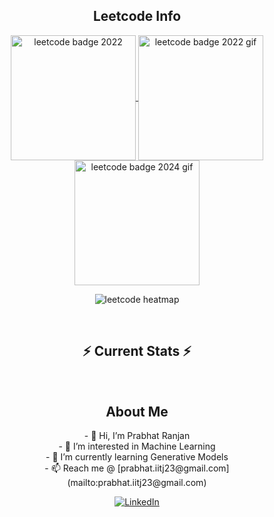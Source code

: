 <div align="center"> 

<!--   <h2>🐍 Contributions 🐍</h2>
  <img alt="snake eating my contributions" src="https://raw.githubusercontent.com/salesp07/salesp07/output/github-contribution-grid-snake.svg" />
</div> -->
<h2 align="center">Leetcode Info</h2>

<p align="center">
  <a href="https://leetcode.com/u/_outlier/" target="_blank">
    <img align="center" src="https://assets.leetcode.com/static_assets/public/images/badges/2022/lg/2022-annual-50.png" alt="leetcode badge 2022" height="200" width="200" />
  </a>
  <a href="https://leetcode.com/u/_outlier/" target="_blank">
    <img align="center" src="https://assets.leetcode.com/static_assets/marketing/2022-50.gif" alt="leetcode badge 2022 gif" height="200" width="200" />
  </a>
  <a href="https://leetcode.com/u/_outlier/" target="_blank">
    <img align="center" src="https://assets.leetcode.com/static_assets/marketing/2024-50.gif" alt="leetcode badge 2024 gif" height="200" width="200" />
  </a>
</p>
<p align="center">
  <img align="top" flex-grow="1" src="https://leetcard.jacoblin.cool/_outlier?theme=dark&font=Nunito&ext=heatmap" alt="leetcode heatmap" />  
</p>

<br/>
<h2 align="center">⚡ Current Stats ⚡</h2>
<!-- <br>
<div align="center">
  <img width="390" src="https://streak-stats.demolab.com/?user=your-username&count_private=true&theme=react&border_radius=10" alt="streak stats"/>
  <img width="390" src="https://github-readme-stats.vercel.app/api?username=your-username&show_icons=true&theme=react&rank_icon=github&border_radius=10" alt="readme stats" />
  <img width="325" align="center" src="https://github-readme-stats.vercel.app/api/top-langs/?username=your-username&hide=HTML&langs_count=8&layout=compact&theme=react&border_radius=10&size_weight=0.5&count_weight=0.5&exclude_repo=github-readme-stats" alt="top langs" /> -->
</div>

<br/>
<h2 align="center">About Me</h2>
<p align="center">
  - 👋 Hi, I’m Prabhat Ranjan<br>
  - 👀 I’m interested in Machine Learning<br>
  - 🌱 I’m currently learning Generative Models<br>
  - 📫 Reach me @ [prabhat.iitj23@gmail.com](mailto:prabhat.iitj23@gmail.com)<br>
</p>

<p align="center">
  <a href="https://www.linkedin.com/in/prabhat-ranjan-iitj/" target="_blank">
    <img src="https://img.shields.io/badge/LinkedIn-Prabhat%20Ranjan-blue?style=flat&logo=linkedin" alt="LinkedIn" />
  </a>
</p>
<!---
Your-Username/Your-Username is a ✨ special ✨ repository because its `README.md` (this file) appears on your GitHub profile.
You can click the Preview link to take a look at your changes.
--->
